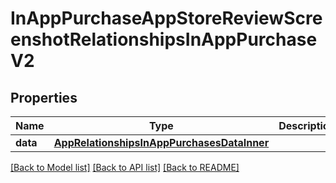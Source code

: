 # InAppPurchaseAppStoreReviewScreenshotRelationshipsInAppPurchaseV2

## Properties
Name | Type | Description | Notes
------------ | ------------- | ------------- | -------------
**data** | [**AppRelationshipsInAppPurchasesDataInner**](AppRelationshipsInAppPurchasesDataInner.md) |  | [optional] 

[[Back to Model list]](../README.md#documentation-for-models) [[Back to API list]](../README.md#documentation-for-api-endpoints) [[Back to README]](../README.md)


